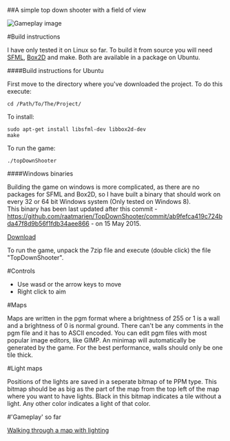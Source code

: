 ##A simple top down shooter with a field of view

![Gameplay image](http://i.imgur.com/ta02I2g.jpg)

#Build instructions

I have only tested it on Linux so far. To build it from source you will need [SFML](http://www.sfml-dev.org/download.php), [Box2D](http://box2d.org/) and make. Both are available in a package on Ubuntu.

####Build instructions for Ubuntu

First move to the directory where you've downloaded the project. To do this execute:  

    cd /Path/To/The/Project/

To install:

    sudo apt-get install libsfml-dev libbox2d-dev  
    make

To run the game:

    ./topDownShooter

####Windows binaries

Building the game on windows is more complicated, as there are no packages for SFML and Box2D, so I have built a binary that should work on every 32 or 64 bit Windows system (Only tested on Windows 8).  
This binary has been last updated after this commit - https://github.com/raatmarien/TopDownShooter/commit/ab9fefca419c724bda47f8d9b56f1fdb34aee866 - on 15 May 2015.

[Download](https://mega.co.nz/#!sIQ0HTiC!oc8wc97CSOYwGihIPf1fcQw7xYAtEMFKkqUb9Ea6D_8)

To run the game, unpack the 7zip file and execute (double click) the file "TopDownShooter".

#Controls
- Use wasd or the arrow keys to move
- Right click to aim

#Maps

Maps are written in the pgm format where a brightness of 255 or 1 is a wall and a brightness of 0 is normal ground. There can't be any comments in the pgm file and it has to ASCII encoded. You can edit pgm files with most popular image editors, like GIMP. An minimap will automatically be generated by the game. For the best performance, walls should only be one tile thick.

#Light maps

Positions of the lights are saved in a seperate bitmap of te PPM type. This bitmap should be as big as the part of the map from the top left of the map where you want to have lights. Black in this bitmap indicates a tile without a light. Any other color indicates a light of that color.

#'Gameplay' so far

[Walking through a map with lighting](https://gfycat.com/AccurateHospitableBlacknorwegianelkhound)
